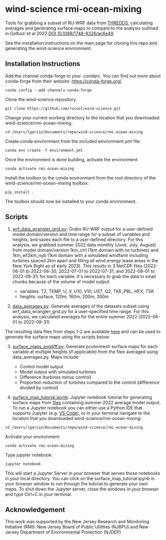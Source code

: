 # wind-science rmi-ocean-mixing
Tools for grabbing a subset of RU-WRF data from [THREDDS](https://tds.marine.rutgers.edu/thredds/catalog/cool/ruwrf/catalog.html), calculating averages and generating surface maps to compare to the analysis outlined in Golbazi et al 2022 [DOI 10.1088/1748-9326/ac6e49](https://iopscience.iop.org/article/10.1088/1748-9326/ac6e49/meta).

See the installation instructions on the main page for cloning this repo and generating the wind-science environment.

## Installation Instructions
Add the channel conda-forge to your .condarc. You can find out more about conda-forge from their website: https://conda-forge.org/

`conda config --add channels conda-forge`

Clone the wind-science repository.

`git clone https://github.com/rucool/wind-science.git`

Change your current working directory to the location that you downloaded wind-science/rmi-ocean-mixing. 

`cd /Users/lgarzio/Documents/repo/wind-science/rmi-ocean-mixing`

Create conda environment from the included environment.yml file:

`conda env create -f environment.yml`

Once the environment is done building, activate the environment:

`conda activate rmi-ocean-mixing`

Install the toolbox to the conda environment from the root directory of the wind-science/rmi-ocean-mixing toolbox:

`pip install .`

The toolbox should now be installed to your conda environment.


## Scripts

1. [wrf_data_wrangler_grid.py](https://github.com/rucool/wind-science/blob/master/rmi-ocean-mixing/wrf_data_wrangler_grid.py): Grabs RU-WRF output for a user-defined model domain/version and time range for a subset of variables and heights, and saves each file to a user-defined directory. For this analysis, we grabbed summer 2022 data monthly (June, July, August) from model domain/version 1km_ctrl (1km domain with no turbines) and 1km\_wf2km\_nyb (1km domain with a simulated windfarm including turbines spaced 2km apart and filling all wind energy lease areas in the New York Bight as of early 2023). This results in 3 NetCDF files (2022-06-01 to 2022-06-30, 2022-07-01 to 2022-07-31, and 2022-08-01 to 2022-08-31) for each variable. It's necessary to grab the data in small chunks because of the volume of model output.
	- variables: T2, TEMP, U, V, U10, V10, UST, Q2, TKE_PBL, HFX, TSK
	- heights: surface, 120m, 160m, 200m, 300m
	
2. [data_averages.py](https://github.com/rucool/wind-science/blob/master/rmi-ocean-mixing/data_averages.py): Generate averages of the datasets subset using wrf\_data\_wrangler_grid.py for a user-specified time range. For this analysis, we calculated averages for the entire summer 2022 (2022-06-01 to 2022-08-31).

The resulting data files from steps 1-2 are available [here](https://marine.rutgers.edu/~lgarzio/rmi_ocean_mixing/) and can be used to generate the surface maps using the scripts below:

3. [surface\_maps_avgdiff.py](https://github.com/rucool/wind-science/blob/master/rmi-ocean-mixing/surface_maps_avgdiff.py): Generate pcolormesh surface maps for each variable at multiple heights (if applicable) from the files averaged using data_averages.py. Maps include:
	- Control model output
	- Model output with simulated turbines
	- Difference (turbines minus control)
	- Proportion reduction of turbines compared to the control (difference divided by control)

4. [surface\_map_tutorial.ipynb](https://github.com/rucool/wind-science/blob/master/rmi-ocean-mixing/surface_map_tutorial.ipynb): Jupyter notebook tutorial for generating surface maps from [files](https://marine.rutgers.edu/~lgarzio/rmi_ocean_mixing/) containing summer 2022 average model output. To run a Jupyter notebook you can either use a Python IDE that supports Jupyter (e.g. [VS Code](https://code.visualstudio.com/)), or in your terminal navigate to the location that you downloaded wind-science/rmi-ocean-mixing:

`cd /Users/lgarzio/Documents/repo/wind-science/rmi-ocean-mixing`

Activate your environment:

`conda activate rmi-ocean-mixing`

Type jupyter notebook:

`jupyter notebook`

This will start a Jupyter Server in your browser that serves those notebooks in your local directory. You can click on the surface_map_tutorial.ipynb in your browser window to run through the tutorial to generate your own maps. To shut down the Jupyter server, close the windows in your browser and type Ctrl+C in your terminal.

## Acknowledgement
This work was supported by the New Jersey Research and Monitoring Initiative (RMI): New Jersey Board of Public Utilities (NJBPU) and New Jersey Department of Environmental Protection (NJDEP)

